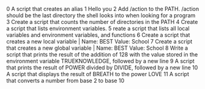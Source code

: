 0 A script that creates an alias
1 Hello you 
2 Add /action to the PATH. /action should be the last directory the shell looks into when looking for a program
3 Create a script that counts the number of directories in the PATH
4 Create a script that lists environment variables.
5 reate a script that lists all local variables and environment variables, and functions
6 Create a script that creates a new local variable | Name: BEST Value: School
7 Create a script that creates a new global variable | Name: BEST Value: School
8 Write a script that prints the result of the addition of 128 with the value stored in the environment variable TRUEKNOWLEDGE, followed by a new line
9 A script that prints the result of POWER divided by DIVIDE, followed by a new line
10 A script that displays the result of BREATH to the power LOVE
11 A script that converts a number from base 2 to base 10
